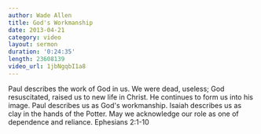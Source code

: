 ```yaml
--- 
author: Wade Allen 
title: God's Workmanship 
date: 2013-04-21 
category: video
layout: sermon 
duration: '0:24:35'
length: 23608139
video_url: 1jbNgqbI1a8
---
```


Paul describes the work of God in us. We were dead, useless; God resuscitated, raised us to new life in Christ. He continues to form us into his image. Paul describes us as God's workmanship. Isaiah describes us as clay in the hands of the Potter. May we acknowledge our role as one of dependence and reliance. Ephesians 2:1-10